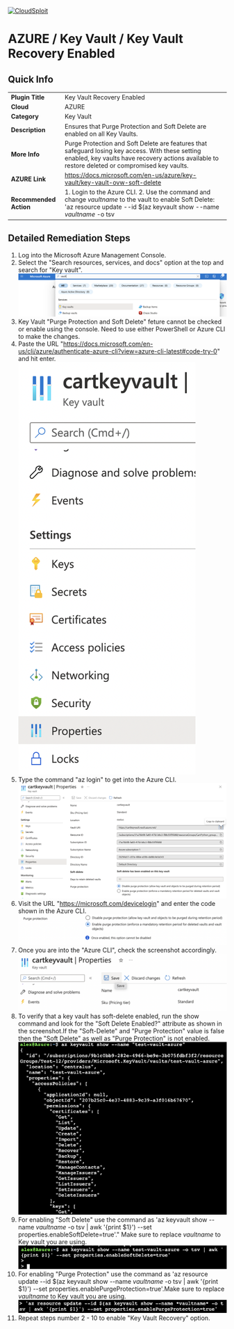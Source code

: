 [![CloudSploit](https://cloudsploit.com/img/logo-new-big-text-100.png "CloudSploit")](https://cloudsploit.com)

# AZURE / Key Vault / Key Vault Recovery Enabled

## Quick Info

| | |
|-|-|
| **Plugin Title** | Key Vault Recovery Enabled |
| **Cloud** | AZURE |
| **Category** | Key Vault |
| **Description** | Ensures that Purge Protection and Soft Delete are enabled on all Key Vaults. |
| **More Info** | Purge Protection and Soft Delete are features that safeguard losing key access. With these setting enabled, key vaults have recovery actions available to restore deleted or compromised key vaults. |
| **AZURE Link** | https://docs.microsoft.com/en-us/azure/key-vault/key-vault-ovw-soft-delete |
| **Recommended Action** | 1. Login to the Azure CLI. 2. Use the command and change *vaultname* to the vault to enable Soft Delete: 'az resource update --id $(az keyvault show --name *vaultname* -o tsv | awk '{print $1}') --set properties.enableSoftDelete=true'. 3. Use the command and change *vaultname* to the vault to enable Surge Protection: 'az resource update --id $(az keyvault show --name *vaultname* -o tsv | awk '{print $1}') --set properties.enablePurgeProtection=true' |

## Detailed Remediation Steps
1. Log into the Microsoft Azure Management Console.
2. Select the "Search resources, services, and docs" option at the top and search for "Key vault". </br> <img src="/resources/azure/keyvault/key-vault-recovery-enabled/step2.png"/>
3. Key Vault "Purge Protection and Soft Delete" feture cannot be checked or enable using the console. Need to use either PowerShell or Azure CLI to make the changes.</br> 
4. Paste the URL "https://docs.microsoft.com/en-us/cli/azure/authenticate-azure-cli?view=azure-cli-latest#code-try-0" and hit enter.</br> <img src="/resources/azure/keyvault/key-vault-recovery-enabled/step4.png"/>
5. Type the command "az login" to get into the Azure CLI.</br> <img src="/resources/azure/keyvault/key-vault-recovery-enabled/step5.png"/>
6. Visit the URL "https://microsoft.com/devicelogin" and enter the code shown in the Azure CLI.</br> <img src="/resources/azure/keyvault/key-vault-recovery-enabled/step6.png"/>
7. Once you are into the "Azure CLI", check the screenshot accordingly.</br> <img src="/resources/azure/keyvault/key-vault-recovery-enabled/step7.png"/>
8. To verify that a key vault has soft-delete enabled, run the show command and look for the "Soft Delete Enabled?" attribute as shown in the screenshot.If the "Soft-Delete" and "Purge Protection" value is false then the "Soft Delete" as well as "Purge Protection" is not enabled.</br> <img src="/resources/azure/keyvault/key-vault-recovery-enabled/step8.png"/>
9. For enabling "Soft Delete" use the command as 'az keyvault show --name *vaultname* -o tsv | awk '{print $1}') --set properties.enableSoftDelete=true'." Make sure to replace *vaultname* to Key vault you are using.</br> <img src="/resources/azure/keyvault/key-vault-recovery-enabled/step9.png"/>
10. For enabling "Purge Protection" use the command as 'az resource update --id $(az keyvault show --name *vaultname* -o tsv | awk '{print $1}') --set properties.enablePurgeProtection=true'.Make sure to replace *vaultname* to Key vault you are using.</br> <img src="/resources/azure/keyvault/key-vault-recovery-enabled/step10.png"/>
11. Repeat steps number 2 - 10 to enable "Key Vault Recovery" option.</br>
